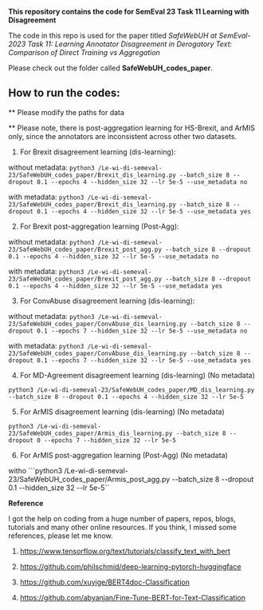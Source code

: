 **This repository contains the code for SemEval 23 Task 11 Learning with Disagreement**

The code in this repo is used for the paper titled *SafeWebUH at SemEval-2023 Task 11: Learning Annotator Disagreement in Derogatory Text: Comparison of Direct Training vs Aggregation* 

Please check out the folder called **SafeWebUH_codes_paper**.


## How to run the codes:

** Please modify the paths for data

** Please note, there is post-aggregation learning for HS-Brexit, and ArMIS only, since the annotators are inconsistent across other two datasets. 

1. For Brexit disagreement learning (dis-learning):

without metadata: ```python3 /Le-wi-di-semeval-23/SafeWebUH_codes_paper/Brexit_dis_learning.py --batch_size 8 --dropout 0.1 --epochs 4 --hidden_size 32 --lr 5e-5 --use_metadata no```

with metadata: ```python3 /Le-wi-di-semeval-23/SafeWebUH_codes_paper/Brexit_dis_learning.py --batch_size 8 --dropout 0.1 --epochs 4 --hidden_size 32 --lr 5e-5 --use_metadata yes```

2. For Brexit post-aggregation learning (Post-Agg):

without metadata: ```python3 /Le-wi-di-semeval-23/SafeWebUH_codes_paper/Brexit_post_agg.py --batch_size 8 --dropout 0.1 --epochs 4 --hidden_size 32 --lr 5e-5 --use_metadata no```

with metadata: ```python3 /Le-wi-di-semeval-23/SafeWebUH_codes_paper/Brexit_post_agg.py --batch_size 8 --dropout 0.1 --epochs 4 --hidden_size 32 --lr 5e-5 --use_metadata yes```

3. For ConvAbuse  disagreement learning (dis-learning):  

without metadata: ```python3 /Le-wi-di-semeval-23/SafeWebUH_codes_paper/ConvAbuse_dis_learning.py --batch_size 8 --dropout 0.1 --epochs 7 --hidden_size 32 --lr 5e-5 --use_metadata no```

with metadata: ```python3 /Le-wi-di-semeval-23/SafeWebUH_codes_paper/ConvAbuse_dis_learning.py --batch_size 8 --dropout 0.1 --epochs 7 --hidden_size 32 --lr 5e-5 --use_metadata yes```

4. For MD-Agreement disagreement learning (dis-learning) (No metadata)

```python3 /Le-wi-di-semeval-23/SafeWebUH_codes_paper/MD_dis_learning.py --batch_size 8 --dropout 0.1 --epochs 4 --hidden_size 32 --lr 5e-5```

5. For ArMIS disagreement learning (dis-learning) (No metadata)

```python3 /Le-wi-di-semeval-23/SafeWebUH_codes_paper/Armis_dis_learning.py --batch_size 8 --dropout 0 --epochs 7 --hidden_size 32 --lr 5e-5```

6. For ArMIS post-aggregation learning (Post-Agg) (No metadata)

witho ```python3 /Le-wi-di-semeval-23/SafeWebUH_codes_paper/Armis_post_agg.py --batch_size 8 --dropout 0.1 --hidden_size 32 --lr 5e-5``


**Reference**

I got the help on coding from a huge number of papers, repos, blogs, tutorials and many other online resources. If you think, I missed some references, please let me know. 

1. https://www.tensorflow.org/text/tutorials/classify_text_with_bert

2. https://github.com/philschmid/deep-learning-pytorch-huggingface

3. https://github.com/xuyige/BERT4doc-Classification

4. https://github.com/abyanjan/Fine-Tune-BERT-for-Text-Classification
